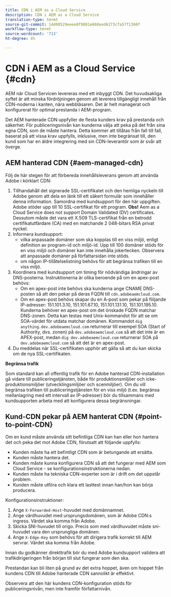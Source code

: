 ```yaml
---
title: CDN i AEM as a Cloud Service
description: CDN i AEM as a Cloud Service
translation-type: tm+mt
source-git-commit: 14d08529eeee0f9881e668eed6273cfa57f1360f
workflow-type: tm+mt
source-wordcount: '713'
ht-degree: 4%

---
```



# CDN i AEM as a Cloud Service {#cdn}

AEM när Cloud Servicen levereras med ett inbyggt CDN. Det huvudsakliga syftet är att minska fördröjningen genom att leverera tillgängligt innehåll från CDN-noderna i kanten, nära webbläsaren. Det är helt managerat och konfigurerat för optimal prestanda i AEM-program.

Det AEM hanterade CDN uppfyller de flesta kunders krav på prestanda och säkerhet. För publiceringsnivån kan kunderna välja att peka på det från sina egna CDN, som de måste hantera. Detta kommer att tillåtas från fall till fall, baserat på att vissa krav uppfylls, inklusive, men inte begränsat till, den kund som har en äldre integrering med sin CDN-leverantör som är svår att överge.

## AEM hanterad CDN {#aem-managed-cdn}

Följ de här stegen för att förbereda innehållsleverans genom att använda Adobe i körklart CDN:

1. Tillhandahåll det signerade SSL-certifikatet och den hemliga nyckeln till Adobe genom att dela en länk till ett säkert formulär som innehåller denna information. Samordna med kundsupport för den här uppgiften. Adobe stöder upp till 10 SSL-certifikat för ett program.
   **Obs!** Aem as a Cloud Service does not support Domain Validated (DV) certificates. Dessutom måste det vara ett X.509 TLS-certifikat från en betrodd certifikatutfärdare (CA) med en matchande 2 048-bitars RSA privat nyckel.
1. Informera kundsupport:
   * vilka anpassade domäner som ska kopplas till en viss miljö, enligt definition av program-id och miljö-id. Upp till 100 domäner stöds för en viss miljö och domäner kan inte innehålla jokertecken. Observera att anpassade domäner på författarsidan inte stöds.
   * om någon IP-tillåtelselistning behövs för att begränsa trafiken till en viss miljö.
1. Koordinera med kundsupport om timing för nödvändiga ändringar av DNS-posterna. Instruktionerna är olika beroende på om en apex-post behövs:
   * Om en apex-post inte behövs ska kunderna ange CNAME DNS-posten så att den pekar på deras FQDN till `cdn.adobeaemcloud.com`.
   * Om en apex-post behövs skapar du en A-post som pekar på följande IP-adresser: 151.101.3.10, 151.101.67.10, 151.101.131.10, 151.101.195.10. Kunderna behöver en apex-post om det önskade FQDN matchar DNS-zonen. Detta kan testas med Unix-kommandot för att se om SOA-värdet för utdata matchar domänen. Kommandot `dig anything.dev.adobeaemcloud.com` returnerar till exempel SOA (Start of Authority, dvs. zonen) på `dev.adobeaemcloud.com` så att det inte är en APEX-post, medan `dig dev.adobeaemcloud.com` returnerar SOA på `dev.adobeaemcloud.com` så att det är en apex-post.
1. Du meddelas när SSL-certifikaten upphör att gälla så att du kan skicka om de nya SSL-certifikaten.

**Begränsa trafik**

Som standard kan all offentlig trafik för en Adobe hanterad CDN-installation gå vidare till publiceringstjänsten, både för produktionsmiljöer och icke-produktionsmiljöer (utvecklingsmiljöer och scenmiljöer). Om du vill begränsa trafiken till publiceringstjänsten för en viss miljö (t.ex. begränsa mellanlagring med ett intervall av IP-adresser) bör du tillsammans med kundsupporten arbeta med att konfigurera dessa begränsningar.

## Kund-CDN pekar på AEM hanterat CDN {#point-to-point-CDN}

Om en kund måste använda sitt befintliga CDN kan han eller hon hantera det och peka det mot Adobe CDN, förutsatt att följande uppfylls:

* Kunden måste ha ett befintligt CDN som är betungande att ersätta.
* Kunden måste hantera det.
* Kunden måste kunna konfigurera CDN så att det fungerar med AEM som Cloud Service - se konfigurationsinstruktionerna nedan.
* Kunden måste ha tekniska CDN-experter som är i drift om det uppstår problem.
* Kunden måste utföra och klara ett lasttest innan han/hon kan börja producera.

Konfigurationsinstruktioner:

1. Ange `X-Forwarded-Host`-huvudet med domännamnet.
1. Ange värdhuvudet med ursprungsdomänen, som är Adobe CDN:s ingress. Värdet ska komma från Adobe.
1. Skicka SNI-huvudet till origo. Precis som med värdhuvudet måste sni-huvudet vara den ursprungliga domänen.
1. Ange `X-Edge-Key` som behövs för att dirigera trafik korrekt till AEM servrar. Värdet ska komma från Adobe.

Innan du godkänner direkttrafik bör du med Adobe kundsupport validera att trafikdirigeringen från början till slut fungerar som den ska.

Prestandan kan bli liten på grund av det extra hoppet, även om hoppet från kundens CDN till Adobe hanterade CDN sannolikt är effektivt.

Observera att den här kundens CDN-konfiguration stöds för publiceringsnivån, men inte framför författarnivån.
